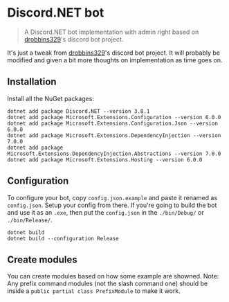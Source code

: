 # Discord.NET bot

> A Discord.NET bot implementation with admin right based on [drobbins329](https://github.com/drobbins329/Discord.Net-V3-Bot-Tutorial)'s discord bot project.

It's just a tweak from [drobbins329](https://github.com/drobbins329/Discord.Net-V3-Bot-Tutorial)'s discord bot project. It will probably be modified and given a bit more thoughts on implementation as time goes on.

## Installation

Install all the NuGet packages:
```terminal
dotnet add package Discord.NET --version 3.8.1
dotnet add package Microsoft.Extensions.Configuration --version 6.0.0
dotnet add package Microsoft.Extensions.Configuration.Json --version 6.0.0
dotnet add package Microsoft.Extensions.DependencyInjection --version 7.0.0
dotnet add package Microsoft.Extensions.DependencyInjection.Abstractions --version 7.0.0
dotnet add package Microsoft.Extensions.Hosting --version 6.0.0
```

## Configuration

To configure your bot, copy `config.json.example` and paste it renamed as `config.json`.
Setup your config from there.
If you're going to build the bot and use it as an `.exe`, then put the `config.json` in the `./bin/Debug/` or `./bin/Release/`.
```terminal
dotnet build
dotnet build --configuration Release
```

## Create modules

You can create modules based on how some example are showned.
Note: Any prefix command modules (not the slash command one) should be inside a `public partial class PrefixModule` to make it work.